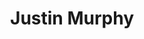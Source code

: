 ---
title: Justin Murphy
layout: people
image: 
image_credit: 
image_alt: 
image_caption: 
details:
  Website: 
  Facebook:
  Twitter: 
  Instagram: professormurf
  LinkedIn: Justin Murphy | justin-murphy-83999881
  IBDB: 
  IMDb: Justin Murphy | nm2410069
  Wikipedia: Justin Murphy | Justin_Murphy_(comics)
Press:
- "Patton, Charlie. 'Both sides of the curtain Rock opera marks Justin Murphy's professional leap to actor, producer.' The Florida Times-Union, City ed., sec. Lifestyle, 13 Aug. 1999, pp. E-1": /wiki/media/news/Both_sides_of_the_curtain_Rock_opera_marks_Justin__Florida_Times-Union_The_Jacksonville_FL___August_13_1999__pE-1.pdf
---